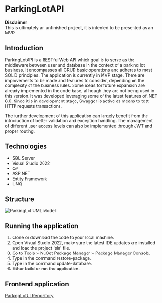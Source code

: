 # ParkingLotAPI

__Disclaimer__ <br>
This is ultimately an unfinished project, it is intented to be presented as an MVP.

## Introduction
ParkingLotAPI is a RESTful Web API which goal is to serve as the middleware between user and database in the context of a parking lot business. It encompasses all CRUD basic operations and adheres to most SOLID principles.
The application is currently in MVP stage. There are improvements to be made and features to consider, depending on the complexity of the business rules. Some ideas for future expansion are already implemented in the code base, although they are not being used in this version.
It was developed leveraging some of the latest features of .NET 8.0. Since it is in development stage, Swagger is active as means to test HTTP requests transactions.

The further development of this application can largely benefit from the introduction of better validation and exception handling. The management of different user access levels can also be implemented through JWT and proper routing.

## Technologies
- SQL Server
- Visual Studio 2022
- C#
- ASP.NET
- Entity Framework
- LINQ

## Structure
![ParkingLot UML Model](https://github.com/user-attachments/assets/95069c9b-c844-43f6-96e0-f501a2c24b95)

## Running the application
1. Clone or download the code to your local machine.
2. Open Visual Studio 2022, make sure the latest IDE updates are installed and load the project 'sln' file.
3. Go to Tools > NuGet Package Manager > Package Manager Console.
4. Type in the command restore-package.
5. Type in the command update-database.
6. Either build or run the application.

## Frontend application
[ParkingLotUI Repository](https://github.com/rbcaputo/ParkingLotUI)
